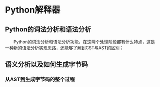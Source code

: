 # Python解释器

## Python的词法分析和语法分析

&emsp;&emsp;Python的词法分析和语法分析功能，在这两个处理阶段都有什么特点，这是一种新的语法分析实现思路，还能够了解到CST与AST的区别；


## 语义分析以及如何生成字节码

### 从AST到生成字节码的整个过程



